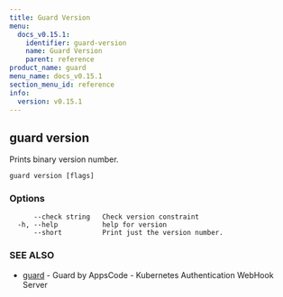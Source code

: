 ```yaml
---
title: Guard Version
menu:
  docs_v0.15.1:
    identifier: guard-version
    name: Guard Version
    parent: reference
product_name: guard
menu_name: docs_v0.15.1
section_menu_id: reference
info:
  version: v0.15.1
---
```


## guard version

Prints binary version number.

```
guard version [flags]
```

### Options

```
      --check string   Check version constraint
  -h, --help           help for version
      --short          Print just the version number.
```

### SEE ALSO

* [guard](/docs/v0.15.1/reference/guard)	 - Guard by AppsCode - Kubernetes Authentication WebHook Server

